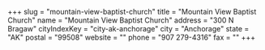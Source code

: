 +++
slug = "mountain-view-baptist-church"
title = "Mountain View Baptist Church"
name = "Mountain View Baptist Church"
address = "300 N Bragaw"
cityIndexKey = "city-ak-anchorage"
city = "Anchorage"
state = "AK"
postal = "99508"
website = ""
phone = "907 279-4316"
fax = ""
+++
